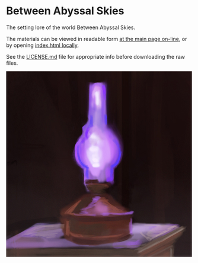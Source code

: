 # Between Abyssal Skies

The setting lore of the world Between Abyssal Skies.

The materials can be viewed in readable form [at the main page on-line](https://vickymolokh.github.io/between_abyssal_skies/), or by opening [index.html locally](./index.html).

See the [LICENSE.md](./LICENSE.md) file for appropriate info before downloading the raw files. 









<picture>
 <source media="(prefers-color-scheme: dark)" srcset="images/icons/lamp_512x512.jpg">
 <source media="(prefers-color-scheme: light)" srcset="images/icons/lamp_512x512.jpg">
 <img src="images/icons/lamp_500x500.jpg">
</picture>
